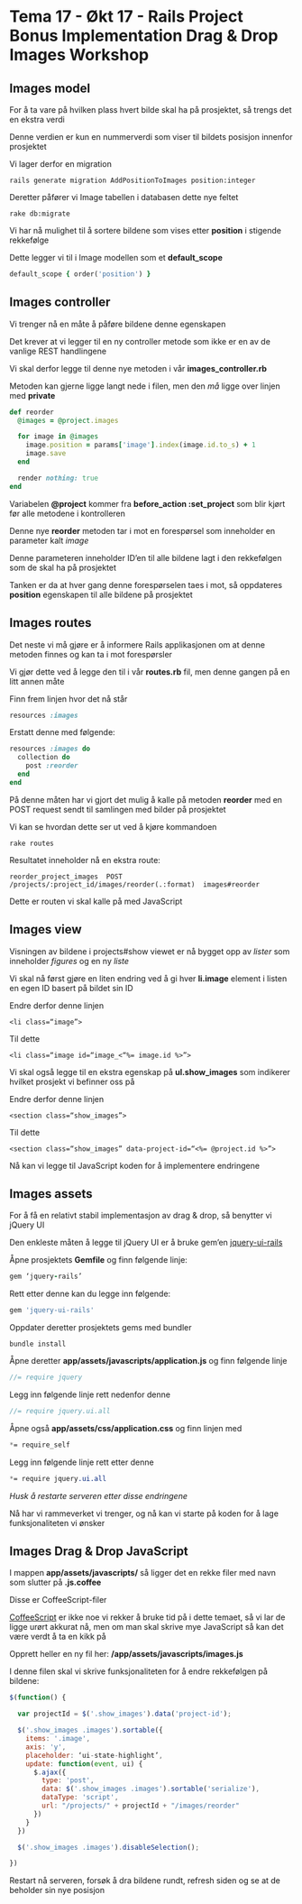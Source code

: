 Tema 17 - Økt 17 - Rails Project Bonus Implementation Drag & Drop Images Workshop
=================================================================================

## Images model

For å ta vare på hvilken plass hvert bilde skal ha på prosjektet, så trengs det en ekstra verdi

Denne verdien er kun en nummerverdi som viser til bildets posisjon innenfor prosjektet

Vi lager derfor en migration

```
rails generate migration AddPositionToImages position:integer
```

Deretter påfører vi Image tabellen i databasen dette nye feltet

```
rake db:migrate
```

Vi har nå mulighet til å sortere bildene som vises etter **position** i stigende rekkefølge

Dette legger vi til i Image modellen som et **default_scope**

```ruby
default_scope { order('position') }
```

## Images controller

Vi trenger nå en måte å påføre bildene denne egenskapen

Det krever at vi legger til en ny controller metode som ikke er en av de vanlige REST handlingene

Vi skal derfor legge til denne nye metoden i vår **images_controller.rb**

Metoden kan gjerne ligge langt nede i filen, men den _må_ ligge over linjen med **private**

```ruby
def reorder
  @images = @project.images

  for image in @images
    image.position = params['image'].index(image.id.to_s) + 1
    image.save
  end

  render nothing: true
end
```

Variabelen **@project** kommer fra **before_action :set_project** som blir kjørt før alle metodene i kontrolleren

Denne nye **reorder** metoden tar i mot en forespørsel som inneholder en parameter kalt _image_

Denne parameteren inneholder ID’en til alle bildene lagt i den rekkefølgen som de skal ha på prosjektet

Tanken er da at hver gang denne forespørselen taes i mot, så oppdateres **position** egenskapen til alle bildene på prosjektet

## Images routes

Det neste vi må gjøre er å informere Rails applikasjonen om at denne metoden finnes og kan ta i mot forespørsler

Vi gjør dette ved å legge den til i vår **routes.rb** fil, men denne gangen på en litt annen måte

Finn frem linjen hvor det nå står

```ruby
resources :images
```

Erstatt denne med følgende:

```ruby
resources :images do
  collection do
    post :reorder
  end
end
```

På denne måten har vi gjort det mulig å kalle på metoden **reorder** med en POST request sendt til samlingen med bilder på prosjektet

Vi kan se hvordan dette ser ut ved å kjøre kommandoen

```
rake routes
```

Resultatet inneholder nå en ekstra route:

```
reorder_project_images  POST  /projects/:project_id/images/reorder(.:format)  images#reorder
```

Dette er routen vi skal kalle på med JavaScript

## Images view

Visningen av bildene i projects#show viewet er nå bygget opp av _lister_ som inneholder _figures_ og en ny _liste_

Vi skal nå først gjøre en liten endring ved å gi hver **li.image** element i listen en egen ID basert på bildet sin ID

Endre derfor denne linjen

```erb
<li class=“image”>
```

Til dette

```erb
<li class=“image id=“image_<“%= image.id %>”>
```

Vi skal også legge til en ekstra egenskap på **ul.show_images** som indikerer hvilket prosjekt vi befinner oss på

Endre derfor denne linjen

```erb
<section class=“show_images”>
```

Til dette

```erb
<section class=“show_images” data-project-id=“<%= @project.id %>”>
```

Nå kan vi legge til JavaScript koden for å implementere endringene

## Images assets

For å få en relativt stabil implementasjon av drag & drop, så benytter vi jQuery UI

Den enkleste måten å legge til jQuery UI er å bruke gem’en [jquery-ui-rails](https://github.com/joliss/jquery-ui-rails)

Åpne prosjektets **Gemfile** og finn følgende linje:

```ruby
gem ‘jquery-rails’
```

Rett etter denne kan du legge inn følgende:

```ruby
gem 'jquery-ui-rails'
```

Oppdater deretter prosjektets gems med bundler

```
bundle install
```

Åpne deretter **app/assets/javascripts/application.js** og finn følgende linje

```js
//= require jquery
```

Legg inn følgende linje rett nedenfor denne

```js
//= require jquery.ui.all
```

Åpne også **app/assets/css/application.css** og finn linjen med

```css
*= require_self
```

Legg inn følgende linje rett etter denne

```css
*= require jquery.ui.all
```

_Husk å restarte serveren etter disse endringene_

Nå har vi rammeverket vi trenger, og nå kan vi starte på koden for å lage funksjonaliteten vi ønsker

## Images Drag & Drop JavaScript

I mappen **app/assets/javascripts/** så ligger det en rekke filer med navn som slutter på **.js.coffee**

Disse er CoffeeScript-filer 

[CoffeeScript](http://coffeescript.org/) er ikke noe vi rekker å bruke tid på i dette temaet, så vi lar de ligge urørt akkurat nå, men om man skal skrive mye JavaScript så kan det være verdt å ta en kikk på

Opprett heller en ny fil her: **/app/assets/javascripts/images.js**

I denne filen skal vi skrive funksjonaliteten for å endre rekkefølgen på bildene:

```js
$(function() {

  var projectId = $('.show_images').data('project-id');

  $('.show_images .images').sortable({
    items: '.image',
    axis: 'y',
    placeholder: ‘ui-state-highlight’,
    update: function(event, ui) {
      $.ajax({
        type: 'post',
        data: $('.show_images .images').sortable('serialize'),
        dataType: 'script',
        url: "/projects/" + projectId + "/images/reorder"
      })
    }
  })

  $('.show_images .images').disableSelection();

})
```

Restart nå serveren, forsøk å dra bildene rundt, refresh siden og se at de beholder sin nye posisjon
